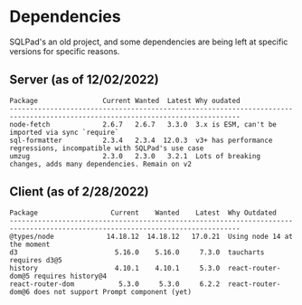 # Dependencies

SQLPad's an old project, and some dependencies are being left at specific versions for specific reasons.

## Server (as of 12/02/2022)

```
Package                Current Wanted  Latest Why oudated
-------------------------------------------------------------------------------------------------------------------------------
node-fetch             2.6.7   2.6.7   3.3.0  3.x is ESM, can't be imported via sync `require`
sql-formatter          2.3.4   2.3.4  12.0.3  v3+ has performance regressions, incompatible with SQLPad's use case
umzug                  2.3.0   2.3.0   3.2.1  Lots of breaking changes, adds many dependencies. Remain on v2
```

## Client (as of 2/28/2022)

```
Package                  Current    Wanted    Latest  Why Outdated
-------------------------------------------------------------------------------------------------------------------------------
@types/node             14.18.12  14.18.12   17.0.21  Using node 14 at the moment
d3                        5.16.0    5.16.0     7.3.0  taucharts requires d3@5
history                   4.10.1    4.10.1     5.3.0  react-router-dom@5 requires history@4
react-router-dom           5.3.0     5.3.0     6.2.2  react-router-dom@6 does not support Prompt component (yet)
```
